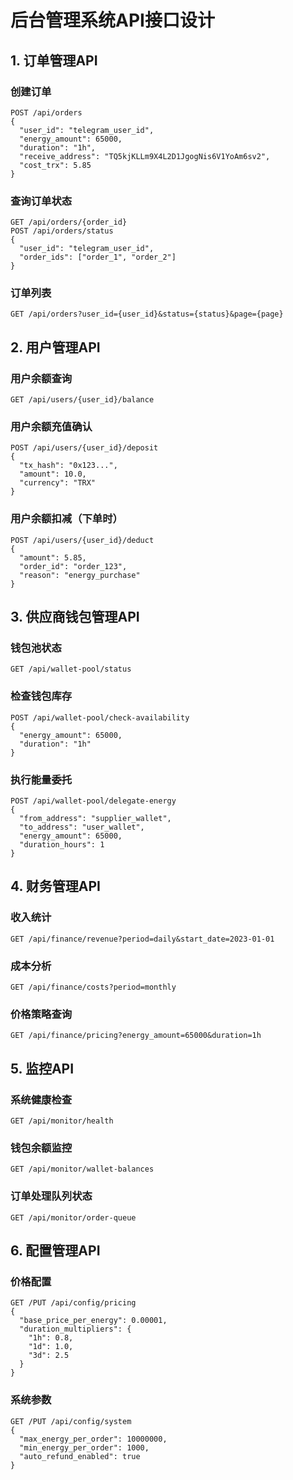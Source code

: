 # 后台管理系统API接口设计

## 1. 订单管理API

### 创建订单
```
POST /api/orders
{
  "user_id": "telegram_user_id",
  "energy_amount": 65000,
  "duration": "1h", 
  "receive_address": "TQ5kjKLLm9X4L2D1JgogNis6V1YoAm6sv2",
  "cost_trx": 5.85
}
```

### 查询订单状态
```
GET /api/orders/{order_id}
POST /api/orders/status
{
  "user_id": "telegram_user_id",
  "order_ids": ["order_1", "order_2"]
}
```

### 订单列表
```
GET /api/orders?user_id={user_id}&status={status}&page={page}
```

## 2. 用户管理API

### 用户余额查询
```
GET /api/users/{user_id}/balance
```

### 用户余额充值确认
```
POST /api/users/{user_id}/deposit
{
  "tx_hash": "0x123...",
  "amount": 10.0,
  "currency": "TRX"
}
```

### 用户余额扣减（下单时）
```
POST /api/users/{user_id}/deduct
{
  "amount": 5.85,
  "order_id": "order_123",
  "reason": "energy_purchase"
}
```

## 3. 供应商钱包管理API

### 钱包池状态
```
GET /api/wallet-pool/status
```

### 检查钱包库存
```
POST /api/wallet-pool/check-availability
{
  "energy_amount": 65000,
  "duration": "1h"
}
```

### 执行能量委托
```
POST /api/wallet-pool/delegate-energy
{
  "from_address": "supplier_wallet",
  "to_address": "user_wallet", 
  "energy_amount": 65000,
  "duration_hours": 1
}
```

## 4. 财务管理API

### 收入统计
```
GET /api/finance/revenue?period=daily&start_date=2023-01-01
```

### 成本分析
```
GET /api/finance/costs?period=monthly
```

### 价格策略查询
```
GET /api/finance/pricing?energy_amount=65000&duration=1h
```

## 5. 监控API

### 系统健康检查
```
GET /api/monitor/health
```

### 钱包余额监控
```
GET /api/monitor/wallet-balances
```

### 订单处理队列状态
```
GET /api/monitor/order-queue
```

## 6. 配置管理API

### 价格配置
```
GET /PUT /api/config/pricing
{
  "base_price_per_energy": 0.00001,
  "duration_multipliers": {
    "1h": 0.8,
    "1d": 1.0,
    "3d": 2.5
  }
}
```

### 系统参数
```
GET /PUT /api/config/system
{
  "max_energy_per_order": 10000000,
  "min_energy_per_order": 1000,
  "auto_refund_enabled": true
}
```